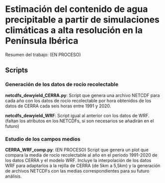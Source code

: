# Estimación del contenido de agua precipitable a partir de simulaciones climáticas a alta resolución en la Península Ibérica
Resumen del trabajo: (EN PROCESO)

## Scripts

### Generación de los datos de rocío recolectable
**netcdfs_dewyield_CERRA.py**: Script que genera una archivo NETCDF para cada año con los datos de rocío recolectable por hora obtenidos de los datos de CERRA cada seis horas entre 1991 y 2020.

**netcdfs_dewyield_WRF**: Script igual al anterior con los datos de WRF.
(faltan los atributos en los NETCDFs, si son necesarios se añadirán en el futuro)

### Estudio de los campos medios
**CERRA_WRF_comp.py**: (EN PROCESO) Script que genera un plot que compara la media de rocío recolectable al año en el periodo 1991-2020 de los datos CERRA y el modelo WRF. Incluye la interpolación de los datos WRF para adaptarlos a la rejilla de CERRA (de 5km a 5,5km) y la generación de archivos NETCDFs con las medias correspondientes para su futuro análisis.

